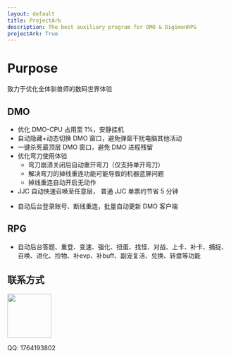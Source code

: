 ```yaml
---
layout: default
title: ProjectArk
description: The best auxiliary program for DMO & DigimonRPG
projectArk: True
---
```

# Purpose
致力于优化全体驯兽师的数码世界体验
## DMO
- 优化 DMO-CPU 占用至 1%，安静挂机
- 自动隐藏+动态切换 DMO 窗口，避免弹窗干扰电脑其他活动
- 一键杀死最顶层 DMO 窗口，避免 DMO 进程残留
- 优化弯刀使用体验
    - 弯刀崩溃关闭后自动重开弯刀（仅支持单开弯刀）
    - 解决弯刀的掉线重连功能可能导致的机器蓝屏问题
    - 掉线重连自动开启无动作
- JJC 自动快速召唤至任意层， 普通 JJC 单票约节省 5 分钟
<!--     - 指定层停止并转入 DATS 参与战斗 -->
- 自动后台登录账号、断线重连，批量自动更新 DMO 客户端

<!--  
- 自动截胡 Decode-II 扭蛋机，**仅限北美服**
    - 功能：一键后台托管，支持断线重连
    - 出货率：dcode2:hbu5 出货率约为 1.2:1
    - 出货量：hbu5 每日出货量约为 60~100
-->
## RPG
- 自动后台答题、重登、变速、强化、扭蛋、找怪、对战、上卡、补卡、捕捉、召唤、进化、捡物、补evp、补buff、副宠复活、兑换、转盘等功能

## 联系方式

<img src="{{site.cdn}}/resource/me.jpg" width="100" height="100">

<p>QQ: 1764193802</p>


